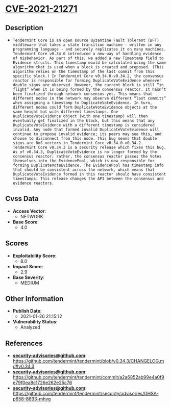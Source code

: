 
# [CVE-2021-21271](https://github.com/tendermint/tendermint/blob/v0.34.3/CHANGELOG.md#v0.34.3)

## Description

- `Tendermint Core is an open source Byzantine Fault Tolerant (BFT) middleware that takes a state transition machine - written in any programming language - and securely replicates it on many machines. Tendermint Core v0.34.0 introduced a new way of handling evidence of misbehavior. As part of this, we added a new Timestamp field to Evidence structs. This timestamp would be calculated using the same algorithm that is used when a block is created and proposed. (This algorithm relies on the timestamp of the last commit from this specific block.) In Tendermint Core v0.34.0-v0.34.2, the consensus reactor is responsible for forming DuplicateVoteEvidence whenever double signs are observed. However, the current block is still “in flight” when it is being formed by the consensus reactor. It hasn’t been finalized through network consensus yet. This means that different nodes in the network may observe different “last commits” when assigning a timestamp to DuplicateVoteEvidence. In turn, different nodes could form DuplicateVoteEvidence objects at the same height but with different timestamps. One DuplicateVoteEvidence object (with one timestamp) will then eventually get finalized in the block, but this means that any DuplicateVoteEvidence with a different timestamp is considered invalid. Any node that formed invalid DuplicateVoteEvidence will continue to propose invalid evidence; its peers may see this, and choose to disconnect from this node. This bug means that double signs are DoS vectors in Tendermint Core v0.34.0-v0.34.2. Tendermint Core v0.34.3 is a security release which fixes this bug. As of v0.34.3, DuplicateVoteEvidence is no longer formed by the consensus reactor; rather, the consensus reactor passes the Votes themselves into the EvidencePool, which is now responsible for forming DuplicateVoteEvidence. The EvidencePool has timestamp info that should be consistent across the network, which means that DuplicateVoteEvidence formed in this reactor should have consistent timestamps. This release changes the API between the consensus and evidence reactors.`

## Cvss Data

- **Access Vector**:
  - NETWORK
- **Base Score**:
  - 4.0

## Scores

- **Exploitability Score**:
  - 8.0
- **Impact Score**:
  - 2.9
- **Base Severity**:
  - MEDIUM

## Other Information

- **Publish Date**:
  - 2021-01-26 21:15:12
- **Vulnerability Status**:
  - Analyzed

## References

- **security-advisories@github.com**: https://github.com/tendermint/tendermint/blob/v0.34.3/CHANGELOG.md#v0.34.3
- **security-advisories@github.com**: https://github.com/tendermint/tendermint/commit/a2a6852ab99e4a0f9e79f0ea8c1726e262e25c76
- **security-advisories@github.com**: https://github.com/tendermint/tendermint/security/advisories/GHSA-p658-8693-mhvg
